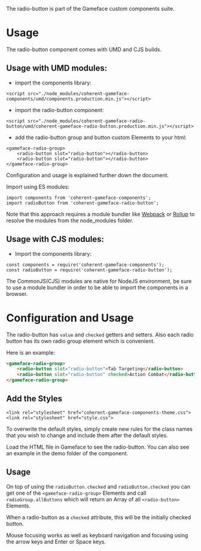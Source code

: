 <!--Copyright (c) Coherent Labs AD. All rights reserved. -->

The radio-button is part of the Gameface custom components suite.

Usage
===================
The radio-button component comes with UMD and CJS builds.

## Usage with UMD modules:

* import the components library:

~~~~{.html}
<script src="./node_modules/coherent-gameface-components/umd/components.production.min.js"></script>
~~~~

* import the radio-button component:

~~~~{.html}
<script src="./node_modules/coherent-gameface-radio-button/umd/coherent-gameface-radio-button.production.min.js"></script>
~~~~

* add the radio-button group and button custom Elements to your html:

~~~~{.html}
<gameface-radio-group>
	<radio-button slot="radio-button"></radio-button>
	<radio-button slot="radio-button"></radio-button>
</gameface-radio-group>
~~~~

Configuration and usage is explained further down the document. 

Import using ES modules:

~~~~{.js}
import components from 'coherent-gameface-components';
import radioButton from 'coherent-gameface-radio-button';
~~~~

Note that this approach requires a module bundler like
[Webpack](https://webpack.js.org/) or [Rollup](https://rollupjs.org/guide/en/)
to resolve the modules from the node_modules folder.

## Usage with CJS modules:

* Import the components library:

~~~~{.js}
const components = require('coherent-gameface-components');
const radioButton = require('coherent-gameface-radio-button');
~~~~

The CommonJS(CJS) modules are native for NodeJS environment, be sure to use a
module bundler in order to be able to import the components in a browser.

# Configuration and Usage

The radio-button has `value` and `checked` getters and setters.
Also each radio button has its own radio group element which is convenient.

Here is an example:
```html
<gameface-radio-group>
	<radio-button slot="radio-button">Tab Targeting</radio-button>
	<radio-button slot="radio-button" checked>Action Combat</radio-button>
</gameface-radio-group>
```

## Add the Styles

~~~~{.css}
<link rel="stylesheet" href="coherent-gameface-components-theme.css">
<link rel="stylesheet" href="style.css">
~~~~

To overwrite the default styles, simply create new rules for the class names
that you wish to change and include them after the default styles.

Load the HTML file in Gameface to see the radio-button.
You can also see an example in the demo folder of the component.

## Usage

On top of using the `radioButton.checked` and `radioButton.checked` you can
get one of the `<gameface-radio-group>` Elements and call `radioGroup.allButtons`
which will return an Array of all `<radio-button>` Elements.

When a radio-button as a `checked` attribute, this will be the initially checked
button.

Mouse focusing works as well as keyboard navigation and focusing using the
arrow keys and Enter or Space keys.